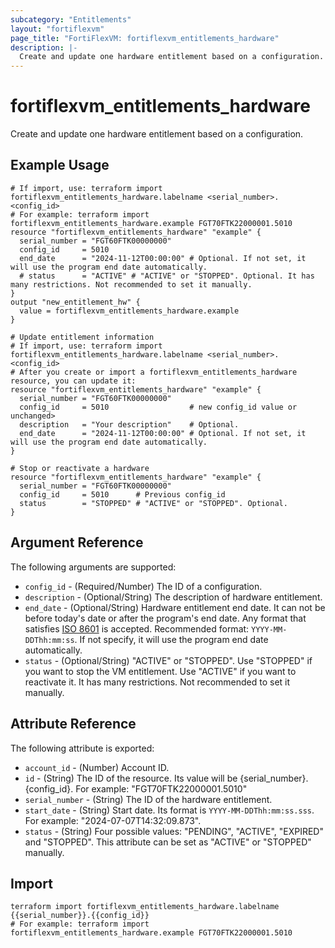 ```yaml
---
subcategory: "Entitlements"
layout: "fortiflexvm"
page_title: "FortiFlexVM: fortiflexvm_entitlements_hardware"
description: |-
  Create and update one hardware entitlement based on a configuration.
---
```


# fortiflexvm_entitlements_hardware

Create and update one hardware entitlement based on a configuration.


## Example Usage

```hcl
# If import, use: terraform import fortiflexvm_entitlements_hardware.labelname <serial_number>.<config_id>
# For example: terraform import fortiflexvm_entitlements_hardware.example FGT70FTK22000001.5010
resource "fortiflexvm_entitlements_hardware" "example" {
  serial_number = "FGT60FTK00000000"
  config_id     = 5010
  end_date      = "2024-11-12T00:00:00" # Optional. If not set, it will use the program end date automatically.
  # status      = "ACTIVE" # "ACTIVE" or "STOPPED". Optional. It has many restrictions. Not recommended to set it manually.
}
output "new_entitlement_hw" {
  value = fortiflexvm_entitlements_hardware.example
}

# Update entitlement information
# If import, use: terraform import fortiflexvm_entitlements_hardware.labelname <serial_number>.<config_id>
# After you create or import a fortiflexvm_entitlements_hardware resource, you can update it:
resource "fortiflexvm_entitlements_hardware" "example" {
  serial_number = "FGT60FTK00000000"
  config_id     = 5010                  # new config_id value or unchanged>
  description   = "Your description"    # Optional.
  end_date      = "2024-11-12T00:00:00" # Optional. If not set, it will use the program end date automatically.
}

# Stop or reactivate a hardware
resource "fortiflexvm_entitlements_hardware" "example" {
  serial_number = "FGT60FTK00000000"
  config_id     = 5010      # Previous config_id
  status        = "STOPPED" # "ACTIVE" or "STOPPED". Optional.
}
```

## Argument Reference

The following arguments are supported:

* `config_id` - (Required/Number) The ID of a configuration.
* `description` - (Optional/String) The description of hardware entitlement.
* `end_date` - (Optional/String) Hardware entitlement end date. It can not be before today's date or after the program's end date. Any format that satisfies [ISO 8601](https://www.w3.org/TR/NOTE-datetime-970915.html) is accepted. Recommended format: `YYYY-MM-DDThh:mm:ss`. If not specify, it will use the program end date automatically.
* `status` - (Optional/String) "ACTIVE" or "STOPPED". Use "STOPPED" if you want to stop the VM entitlement. Use "ACTIVE" if you want to reactivate it. It has many restrictions. Not recommended to set it manually.

## Attribute Reference

The following attribute is exported:

* `account_id` - (Number) Account ID.
* `id` - (String) The ID of the resource. Its value will be {serial_number}.{config_id}. For example: "FGT70FTK22000001.5010"
* `serial_number` - (String) The ID of the hardware entitlement.
* `start_date` - (String) Start date. Its format is `YYYY-MM-DDThh:mm:ss.sss`. For example: "2024-07-07T14:32:09.873".
* `status` - (String) Four possible values: "PENDING", "ACTIVE", "EXPIRED" and "STOPPED". This attribute can be set as "ACTIVE" or "STOPPED" manually.

## Import

```
terraform import fortiflexvm_entitlements_hardware.labelname {{serial_number}}.{{config_id}}
# For example: terraform import fortiflexvm_entitlements_hardware.example FGT70FTK22000001.5010
```
